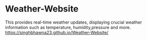 # Weather-Website
This provides real-time weather updates, displaying crucial weather information such as temperature, humidity,pressure and more.
https://singhbhawna23.github.io/Weather-Website/
